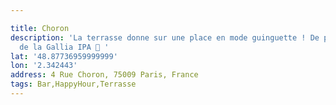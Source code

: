 ```yaml
---

title: Choron
description: 'La terrasse donne sur une place en mode guinguette ! De plus, ils servent
  de la Gallia IPA 🍺 '
lat: '48.87736959999999'
lon: '2.342443'
address: 4 Rue Choron, 75009 Paris, France
tags: Bar,HappyHour,Terrasse
---
```

